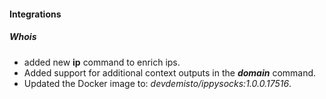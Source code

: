 
#### Integrations
##### Whois
- added new **ip** command to enrich ips.
- Added support for additional context outputs in the ***domain*** command.
- Updated the Docker image to: *devdemisto/ippysocks:1.0.0.17516*.
